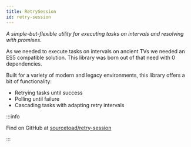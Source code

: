 ```yaml
---
title: RetrySession
id: retry-session
---
```


_A simple-but-flexible utility for executing tasks on intervals and resolving with promises._

As we needed to execute tasks on intervals on ancient TVs we needed an ES5 compatible solution. This library was born out of that need with 0 dependencies.

Built for a variety of modern and legacy environments, this library offers a bit of functionality:

 * Retrying tasks until success
 * Polling until failure
 * Cascading tasks with adapting retry intervals

:::info

Find on GitHub at [sourcetoad/retry-session](https://github.com/sourcetoad/retry-session)

:::